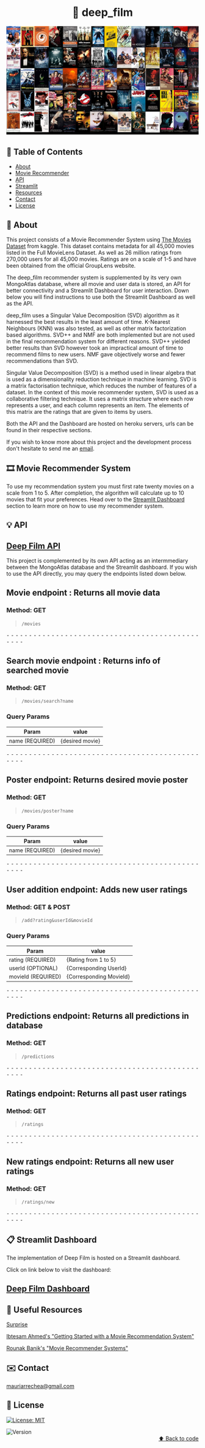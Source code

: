 # <div align="center"> :movie_camera: deep_film </div>


![Alt](docs/images/movies_collage.jpg "Movies")



## :scroll: Table of Contents

* [About](#newspaper-about)
* [Movie Recommender](#film_strip-movie-recommender)
* [API](#bulb-api)
* [Streamlit](#clipboard-streamlit-dashboard)
* [Resources](#notebook_with_decorative_cover-useful-resources)
* [Contact](#envelope-contact)
* [License](#key-license)

## :newspaper: About

This project consists of a Movie Recommender System using [The Movies Dataset](https://www.kaggle.com/rounakbanik/the-movies-dataset) from kaggle. This dataset contains metadata for all 45,000 movies listed in the Full MovieLens Dataset. As well as 26 million ratings from 270,000 users for all 45,000 movies. Ratings are on a scale of 1-5 and have been obtained from the official GroupLens website.

The deep_film recommender system is supplemented by its very own MongoAtlas database, where all movie and user data is stored, an API for better connectivity and a Streamlit Dashboard for user interaction. Down below you will find instructions to use both the Streamlit Dashboard as well as the API.

deep_film uses a Singular Value Decomposition (SVD) algorithm as it harnessed the best results in the least amount of time. K-Nearest Neighbours (KNN) was also tested, as well as other matrix factorization based algorithms. SVD++ and NMF are both implemented but are not used in the final recommendation system for different reasons. SVD++ yielded better results than SVD however took an impractical amount of time to recommend films to new users. NMF gave objectively worse and fewer recommendations than SVD.

Singular Value Decomposition (SVD) is a method used in linear algebra that is used as a dimensionality reduction technique in machine learning. SVD is a matrix factorisation technique, which reduces the number of features of a dataset. In the context of this movie recommender system, SVD is used as a collaborative filtering technique. It uses a matrix structure where each row represents a user, and each column represents an item. The elements of this matrix are the ratings that are given to items by users.

Both the API and the Dashboard are hosted on heroku servers, urls can be found in their respective sections.

If you wish to know more about this project and the development process don't hesitate to send me an [email](#envelope-contact).

## :film_strip: Movie Recommender System


To use my recommendation system you must first rate twenty movies on a scale from 1 to 5. After completion, the algorithm will calculate up to 10 movies that fit your preferences. Head over to the [Streamlit Dashboard](#streamlit-dashboard) section to learn more on how to use my recommender system.

## :bulb: API 

## [Deep Film API](https://deep-film-api.herokuapp.com)


This project is complemented by its own API acting as an intermmediary between the MongoAtlas database and the Streamlit dashboard. If you wish to use the API directly, you may query the endpoints listed down below.

## Movie endpoint : Returns all movie data
### Method: GET
>```
>/movies
>```



⁃ ⁃ ⁃ ⁃ ⁃ ⁃ ⁃ ⁃ ⁃ ⁃ ⁃ ⁃ ⁃ ⁃ ⁃ ⁃ ⁃ ⁃ ⁃ ⁃ ⁃ ⁃ ⁃ ⁃ ⁃ ⁃ ⁃ ⁃ ⁃ ⁃ ⁃ ⁃ ⁃ ⁃ ⁃ ⁃ ⁃ ⁃ ⁃ ⁃ ⁃ ⁃ ⁃ ⁃ ⁃ ⁃ ⁃

## Search movie endpoint : Returns info of searched movie
### Method: GET
>```
>/movies/search?name
>```
### Query Params

|Param|value|
|---|---|
|name (REQUIRED)|{desired movie}|



⁃ ⁃ ⁃ ⁃ ⁃ ⁃ ⁃ ⁃ ⁃ ⁃ ⁃ ⁃ ⁃ ⁃ ⁃ ⁃ ⁃ ⁃ ⁃ ⁃ ⁃ ⁃ ⁃ ⁃ ⁃ ⁃ ⁃ ⁃ ⁃ ⁃ ⁃ ⁃ ⁃ ⁃ ⁃ ⁃ ⁃ ⁃ ⁃ ⁃ ⁃ ⁃ ⁃ ⁃ ⁃ ⁃ ⁃

## Poster endpoint: Returns desired movie poster
### Method: GET
>```
>/movies/poster?name
>```
### Query Params

|Param|value|
|---|---|
|name (REQUIRED)|{desired movie}|



⁃ ⁃ ⁃ ⁃ ⁃ ⁃ ⁃ ⁃ ⁃ ⁃ ⁃ ⁃ ⁃ ⁃ ⁃ ⁃ ⁃ ⁃ ⁃ ⁃ ⁃ ⁃ ⁃ ⁃ ⁃ ⁃ ⁃ ⁃ ⁃ ⁃ ⁃ ⁃ ⁃ ⁃ ⁃ ⁃ ⁃ ⁃ ⁃ ⁃ ⁃ ⁃ ⁃ ⁃ ⁃ ⁃ ⁃

## User addition endpoint: Adds new user ratings
### Method: GET & POST
>```
>/add?rating&userId&movieId
>```
### Query Params

|Param|value|
|---|---|
|rating (REQUIRED)| {Rating from 1 to 5} |
|userId (OPTIONAL)| {Corresponding UserId}|
|movieId (REQUIRED)| {Corresponding MovieId}|



⁃ ⁃ ⁃ ⁃ ⁃ ⁃ ⁃ ⁃ ⁃ ⁃ ⁃ ⁃ ⁃ ⁃ ⁃ ⁃ ⁃ ⁃ ⁃ ⁃ ⁃ ⁃ ⁃ ⁃ ⁃ ⁃ ⁃ ⁃ ⁃ ⁃ ⁃ ⁃ ⁃ ⁃ ⁃ ⁃ ⁃ ⁃ ⁃ ⁃ ⁃ ⁃ ⁃ ⁃ ⁃ ⁃ ⁃

## Predictions endpoint: Returns all predictions in database
### Method: GET
>```
>/predictions
>```

⁃ ⁃ ⁃ ⁃ ⁃ ⁃ ⁃ ⁃ ⁃ ⁃ ⁃ ⁃ ⁃ ⁃ ⁃ ⁃ ⁃ ⁃ ⁃ ⁃ ⁃ ⁃ ⁃ ⁃ ⁃ ⁃ ⁃ ⁃ ⁃ ⁃ ⁃ ⁃ ⁃ ⁃ ⁃ ⁃ ⁃ ⁃ ⁃ ⁃ ⁃ ⁃ ⁃ ⁃ ⁃ ⁃ ⁃

## Ratings endpoint: Returns all past user ratings
### Method: GET
>```
>/ratings
>```

⁃ ⁃ ⁃ ⁃ ⁃ ⁃ ⁃ ⁃ ⁃ ⁃ ⁃ ⁃ ⁃ ⁃ ⁃ ⁃ ⁃ ⁃ ⁃ ⁃ ⁃ ⁃ ⁃ ⁃ ⁃ ⁃ ⁃ ⁃ ⁃ ⁃ ⁃ ⁃ ⁃ ⁃ ⁃ ⁃ ⁃ ⁃ ⁃ ⁃ ⁃ ⁃ ⁃ ⁃ ⁃ ⁃ ⁃

## New ratings endpoint: Returns all new user ratings
### Method: GET
>```
>/ratings/new
>```

⁃ ⁃ ⁃ ⁃ ⁃ ⁃ ⁃ ⁃ ⁃ ⁃ ⁃ ⁃ ⁃ ⁃ ⁃ ⁃ ⁃ ⁃ ⁃ ⁃ ⁃ ⁃ ⁃ ⁃ ⁃ ⁃ ⁃ ⁃ ⁃ ⁃ ⁃ ⁃ ⁃ ⁃ ⁃ ⁃ ⁃ ⁃ ⁃ ⁃ ⁃ ⁃ ⁃ ⁃ ⁃ ⁃ ⁃


## :clipboard: Streamlit Dashboard

The implementation of Deep Film is hosted on a Streamlit dashboard.

Click on link below to visit the dashboard:

## [Deep Film Dashboard](https://deep-film-dashboard.herokuapp.com/)

## :notebook_with_decorative_cover: Useful Resources

[Surprise](https://surprise.readthedocs.io/en/stable/)

[Ibtesam Ahmed's "Getting Started with a Movie Recommendation System"](https://www.kaggle.com/ibtesama/getting-started-with-a-movie-recommendation-system)  

[Rounak Banik's "Movie Recommender Systems"](https://www.kaggle.com/rounakbanik/movie-recommender-systems)
## :envelope: Contact

mauriarrechea@gmail.com
## :key: License
[![License: MIT](https://img.shields.io/badge/License-MIT-yellow.svg)](LICENSE)


<img alt="Version" src="https://img.shields.io/badge/version-1.0.0-blue.svg?cacheSeconds=2592000" />


<div align="right"><a href="#top">&#11014; Back to code</a></div>